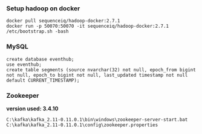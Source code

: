 ### Setup hadoop on docker

```
docker pull sequenceiq/hadoop-docker:2.7.1
docker run -p 50070:50070 -it sequenceiq/hadoop-docker:2.7.1 /etc/bootstrap.sh -bash
```

### MySQL

```
create database eventhub;
use eventhub;
create table segments (source nvarchar(32) not null, epoch_from bigint not null, epoch_to bigint not null, last_updated timestamp not null default CURRENT_TIMESTAMP);
```

### Zookeeper
**version used: 3.4.10**

```
C:\kafka\kafka_2.11-0.11.0.1\bin\windows\zookeeper-server-start.bat C:\kafka\kafka_2.11-0.11.0.1\config\zookeeper.properties
```
